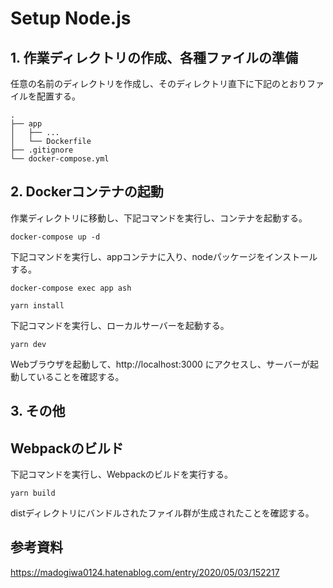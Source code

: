 # Setup Node.js

## 1. 作業ディレクトリの作成、各種ファイルの準備

任意の名前のディレクトリを作成し、そのディレクトリ直下に下記のとおりファイルを配置する。
```
.
├── app
│   ├── ...
│   └── Dockerfile
├── .gitignore
└── docker-compose.yml
```

## 2. Dockerコンテナの起動

作業ディレクトリに移動し、下記コマンドを実行し、コンテナを起動する。
```
docker-compose up -d
```

下記コマンドを実行し、appコンテナに入り、nodeパッケージをインストールする。
```
docker-compose exec app ash
```
```
yarn install
```

下記コマンドを実行し、ローカルサーバーを起動する。
```
yarn dev
```
Webブラウザを起動して、http://localhost:3000 にアクセスし、サーバーが起動していることを確認する。

## 3. その他

## Webpackのビルド

下記コマンドを実行し、Webpackのビルドを実行する。
```
yarn build
```
distディレクトリにバンドルされたファイル群が生成されたことを確認する。

## 参考資料
https://madogiwa0124.hatenablog.com/entry/2020/05/03/152217<br>
